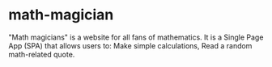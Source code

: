 # math-magician
"Math magicians" is a website for all fans of mathematics. It is a Single Page App (SPA) that allows users to:  Make simple calculations, Read a random math-related quote.
